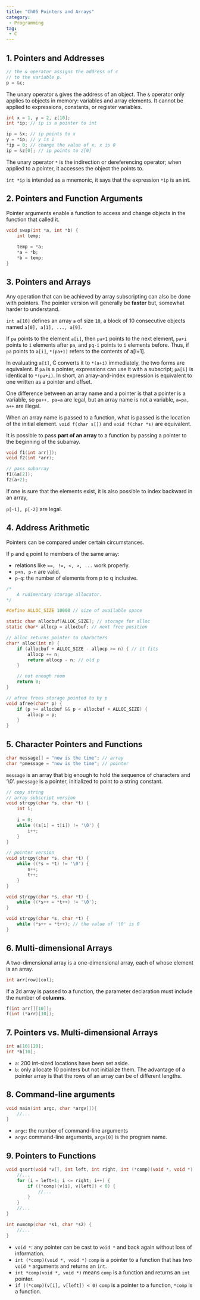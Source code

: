 ```yaml
---
title: "Ch05 Pointers and Arrays"
category:
 - Programming
tag:
 - C
---
```


## 1.  Pointers and Addresses

```c
// the & operator assigns the address of c
// to the variable p.
p = &c;
```

The unary operator `&` gives the address of an object. The `&` operator only applies to objects in memory: variables and array elements. It cannot be applied to expressions, constants, or register variables.

```c
int x = 1, y = 2, z[10];
int *ip; // ip is a pointer to int

ip = &x; // ip points to x
y = *ip; // y is 1
*ip = 0; // change the value of x, x is 0 
ip = &z[0]; // ip points to z[0]
```

The unary operator `*` is the indirection or dereferencing operator; when applied to a pointer, it accesses the object the points to.

`int *ip` is intended as a mnemonic, it says that the expression `*ip` is an int.

## 2. Pointers and Function Arguments

Pointer arguments enable a function to access and change objects in the function that called it.

```c
void swap(int *a, int *b) {
    int temp;
    
    temp = *a;
    *a = *b;
    *b = temp;
}
```

## 3. Pointers and Arrays

Any operation that can be achieved by array subscripting can also be done with pointers. The pointer version will generally be **faster** but, somewhat harder to understand.

`int a[10]` defines an array `a` of size `10`, a block of 10 consecutive objects named `a[0], a[1], ..., a[9]`.

If `pa` points to the element `a[i]`, then `pa+1` points to the next element, `pa+i` points to `i` elements after `pa`, and `pq-i` points to `i` elements before. Thus, if `pa` points to `a[i]`, `*(pa+1)` refers to the contents of a[i+1].

In evaluating `a[i]`, C converts it to `*(a+i)` immediately, the two forms are equivalent. If `pa` is a pointer, expressions can use it with a subscript; `pa[i]` is identical to `*(pa+i)`. In short, an array-and-index expression is equivalent to one written as a pointer and offset.

One difference between an array name and a pointer is that a pointer is a variable, so `pa++, pa=a` are legal, but an array name is not a variable, `a=pa, a++` are illegal.

When an array name is passed to a function, what is passed is the location of the initial element. `void f(char s[])` and `void f(char *s)` are equivalent.

It is possible to pass **part of an array** to a function by passing a pointer to the beginning of the subarray.

```c
void f1(int arr[]);
void f2(int *arr);

// pass subarray
f1(&a[2]);
f2(a+2);
```

If one is sure that the elements exist, it is also possible to index backward in an array, 

`p[-1], p[-2]` are legal.

## 4. Address Arithmetic

Pointers can be compared under certain circumstances.

If `p` and `q` point to members of the same array:

- relations like `==, !=, <, >, ...` work properly.
- `p+n, p-n` are valid.
- `p-q`: the number of elements from p to q inclusive.

```c
/*
    A rudimentary storage allocator.
*/

#define ALLOC_SIZE 10000 // size of available space

static char allocbuf[ALLOC_SIZE]; // storage for alloc
static char* allocp = allocbuf; // next free position

// alloc returns pointer to characters
char* alloc(int n) {
    if (allocbuf + ALLOC_SIZE - allocp >= n) { // it fits
        allocp += n;
        return allocp - n; // old p
    }

    // not enough room
    return 0;
}

// afree frees storage pointed to by p
void afree(char* p) {
    if (p >= allocbuf && p < allocbuf + ALLOC_SIZE) {
        allocp = p;
    }
}
```

## 5. Character Pointers and Functions

```c
char message[] = "now is the time"; // array
char *pmessage = "now is the time"; // pointer
```

`message` is an array that big enough to hold the sequence of characters and ‘\0’. `pmessage` is a pointer, initialized to point to a string constant.

```c
// copy string
// array subscript version
void strcpy(char *s, char *t) {
    int i;
    
    i = 0;
    while ((s[i] = t[i]) != '\0') {
        i++;
    }
}

// pointer version
void strcpy(char *s, char *t) {
    while ((*s = *t) != '\0') {
        s++;
        t++;
    }
}

void strcpy(char *s, char *t) {
    while ((*s++ = *t++) != '\0');
}

void strcpy(char *s, char *t) {
    while (*s++ = *t++); // the value of '\0' is 0
}
```

## 6. Multi-dimensional Arrays

A two-dimensional array is a one-dimensional array, each of whose element is an array.

```c
int arr[row][col]; 
```

If a 2d array is passed to a function, the parameter declaration must include the number of **columns**.

```c
f(int arr[][10]);
f(int (*arr)[10]);
```

## 7. Pointers vs. Multi-dimensional Arrays

```c
int a[10][20];
int *b[10];
```

- `a`: 200 int-sized locations have been set aside.
- `b`: only allocate 10 pointers but not initialize them. 
  The advantage of a pointer array is that the rows of an array can be of different lengths.

## 8. Command-line arguments

```c
void main(int argc, char *argv[]){
    //...
}
```

- `argc`: the number of command-line arguments
- `argv`: command-line arguments, `argv[0]` is the program name.

## 9. Pointers to Functions

```c
void qsort(void *v[], int left, int right, int (*comp)(void *, void *)) {
    //...
    for (i = left+1; i <= right; i++) {
        if ((*comp)(v[i], v[left]) < 0) {
            //...
        }
    }
    //...
}

int numcmp(char *s1, char *s2) {
    //...
}
```

- `void *`: any pointer can be cast to `void *` and back again without loss of information.
- `int (*comp)(void *, void *)` 
  `comp` is a pointer to a function that has two `void *` arguments and returns an `int`.
- `int *comp(void *, void *)` means `comp` is a function and returns an `int` pointer.
- `if ((*comp)(v[i], v[left]) < 0)`
  `comp` is a pointer to a function, `*comp` is a function.



